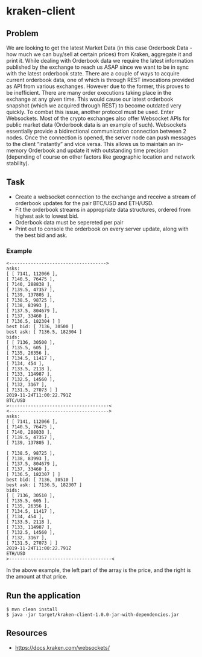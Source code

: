 # kraken-client

## Problem

We are looking to get the latest Market Data (in this case Orderbook Data - how much we can buy/sell at certain prices) from Kraken, aggregate it and print it. While
dealing with Orderbook data we require the latest information published by the exchange to reach us ASAP since we want to be in sync with the latest orderbook
state. There are a couple of ways to acquire current orderbook data, one of which is through REST invocations provided as API from various exchanges.
However due to the former, this proves to be inefficient. There are many order executions taking place in the exchange at any given time. This would cause our latest
orderbook snapshot (which we acquired through REST) to become outdated very quickly. To combat this issue, another protocol must be used. Enter Websockets.
Most of the crypto exchanges also offer Websocket APIs for public market data (Orderbook data is an example of such). Websockets essentially provide a
bidirectional communication connection between 2 nodes. Once the connection is opened, the server node can push messages to the client “instantly” and vice versa.
This allows us to maintain an in-memory Orderbook and update it with outstanding time precision (depending of course on other factors like geographic location and
network stability).

## Task

* Create a websocket connection to the exchange and receive a stream of orderbook updates for the pair BTC/USD and ETH/USD.
* Fit the orderbook streams in appropriate data structures, ordered from highest ask to lowest bid.
* Orderbook data must be sepereted per pair
* Print out to console the orderbook on every server update, along with the best bid and ask.

### Example

```
<------------------------------------>
asks:
[ [ 7141, 112066 ],
[ 7140.5, 76475 ],
[ 7140, 288838 ],
[ 7139.5, 47357 ],
[ 7139, 137805 ],
[ 7138.5, 98725 ],
[ 7138, 83993 ],
[ 7137.5, 804679 ],
[ 7137, 33460 ],
[ 7136.5, 182304 ] ]
best bid: [ 7136, 30500 ]
best ask: [ 7136.5, 182304 ]
bids:
[ [ 7136, 30500 ],
[ 7135.5, 605 ],
[ 7135, 26356 ],
[ 7134.5, 11417 ],
[ 7134, 454 ],
[ 7133.5, 2118 ],
[ 7133, 114987 ],
[ 7132.5, 14560 ],
[ 7132, 3167 ],
[ 7131.5, 27073 ] ]
2019-11-24T11:00:22.791Z
BTC/USD
>-------------------------------------<
<------------------------------------->
asks:
[ [ 7141, 112066 ],
[ 7140.5, 76475 ],
[ 7140, 288838 ],
[ 7139.5, 47357 ],
[ 7139, 137805 ],

[ 7138.5, 98725 ],
[ 7138, 83993 ],
[ 7137.5, 804679 ],
[ 7137, 33460 ],
[ 7136.5, 182307 ] ]
best bid: [ 7136, 30510 ]
best ask: [ 7136.5, 182307 ]
bids:
[ [ 7136, 30510 ],
[ 7135.5, 605 ],
[ 7135, 26356 ],
[ 7134.5, 11417 ],
[ 7134, 454 ],
[ 7133.5, 2118 ],
[ 7133, 114987 ],
[ 7132.5, 14560 ],
[ 7132, 3167 ],
[ 7131.5, 27073 ] ]
2019-11-24T11:00:22.791Z
ETH/USD
>--------------------------------------<
```

In the above example, the left part of the array is the price, and the right is the amount at that price.

## Run the application

```
$ mvn clean install
$ java -jar target/kraken-client-1.0.0-jar-with-dependencies.jar
```

## Resources

* https://docs.kraken.com/websockets/